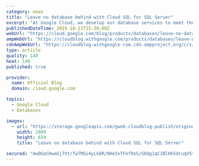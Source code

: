 ```yaml
---
category: news
title: "Leave no database behind with Cloud SQL for SQL Server"
excerpt: "At Google Cloud, we develop our database services to meet the needs of enterprise teams wherever they are in their cloud journey. We’re excited today to announce the beta launch of Cloud SQL for SQL Server and make it available to all of our customers. This addition to our database lineup means you can"
publishedDateTime: 2019-10-21T15:30:00Z
webUrl: "https://cloud.google.com/blog/products/databases/leave-no-database-behind-with-cloud-sql-for-sql-server/"
ampWebUrl: "https://cloudblog.withgoogle.com/products/databases/leave-no-database-behind-with-cloud-sql-for-sql-server/amp/"
cdnAmpWebUrl: "https://cloudblog-withgoogle-com.cdn.ampproject.org/c/s/cloudblog.withgoogle.com/products/databases/leave-no-database-behind-with-cloud-sql-for-sql-server/amp/"
type: article
quality: 149
heat: 149
published: true

provider:
  name: Official Blog
  domain: cloud.google.com

topics:
  - Google Cloud
  - Databases

images:
  - url: "https://storage.googleapis.com/gweb-cloudblog-publish/original_images/gcp_databases.jpg"
    width: 1999
    height: 834
    title: "Leave no database behind with Cloud SQL for SQL Server"

secured: "mwDGoCHweGj7Vt/fwTMGi4yLk8R/0He3xTFefRoS/GbQg1qC2BlHh5druqV5tOjJymFUrK62PXPtOep0/OSp5scbMXsUuU8dz13Mzzb5SPD+jWBaAyglWqg5czIjrN5FtFILlNGwtrEcFjRUuHqvTf4X/KfGd0eyh8acdtdq4zzUqYSWXJVXTphR9Sx9sCp2YSqbmaKdBrNLJflu8eG76o6pC2CgdKysYR6/PhdWRcIuG+24MghFJT5lTraDt+bea0a9yprdVPHGayu+FpyAqeN8Rd0rvUt/4DVL5f3It+l60GhwXTO/0rv5zLkXZ9YT3lY6/0cQLeICTEhcD/AuXw==;gpcTOkhI49gTkIL/4wCt/A=="
---
```


